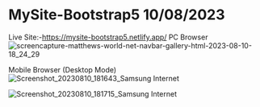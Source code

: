 # MySite-Bootstrap5 10/08/2023

Live Site:-https://mysite-bootstrap5.netlify.app/
PC Browser 
![screencapture-matthews-world-net-navbar-gallery-html-2023-08-10-18_24_29](https://github.com/MatthewDelong/MySite-Bootstrap5/assets/1036327/ac472655-2e56-4a80-990d-fcf1ecd4e7ab)




Mobile Browser  (Desktop Mode)
![Screenshot_20230810_181643_Samsung Internet](https://github.com/MatthewDelong/MySite-Bootstrap5/assets/1036327/bc9cd756-a537-44e1-9348-1f3f66cab546)


![Screenshot_20230810_181715_Samsung Internet](https://github.com/MatthewDelong/MySite-Bootstrap5/assets/1036327/542c0261-9eb5-46f0-9fd6-8fcd0ac8028b)




